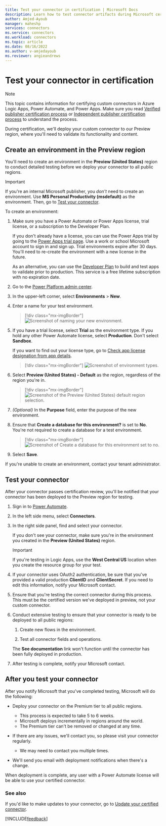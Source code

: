```yaml
---
title: Test your connector in certification | Microsoft Docs
description: Learn how to test connector artifacts during Microsoft certification.
author: Amjed-Ayoub
manager: maheshp
services: connectors
ms.service: connectors
ms.workload: connectors
ms.topic: article
ms.date: 08/16/2022
ms.author: v-amjedayoub
ms.reviewer: angieandrews
---
```


# Test your connector in certification

> [!Note]
> This topic contains information for certifying custom connectors in Azure Logic Apps, Power Automate, and Power Apps. Make sure you read [Verified publisher certification process](certification-submission.md) or [Independent publisher certification process](certification-submission-ip.md) to understand the process.

During certification, we'll deploy your custom connector to our Preview region, where you'll need to validate its functionality and content.

## Create an environment in the Preview region

You'll need to create an environment in the **Preview (United States)** region to conduct detailed testing before we deploy your connector to all public regions.

> [!Important]
> If you're an internal Microsoft publisher, you *don't* need to create an environment. Use **MS Personal Productivity (msdefault)** as the environment. Then, go to [Test your connector](#test-your-connector).

To create an environment:

1. Make sure you have a Power Automate or Power Apps license, trial license, or a subscription to the Developer Plan.

    If you don't already have a license, you can use the Power Apps trial by going to the [Power Apps trial page](https://make.powerapps.com/trial). Use a work or school Microsoft account to sign in and sign up. Trial environments expire after 30 days. You'll need to re-create the environment with a new license in the future.

    As an alternative, you can use the [Developer Plan](https://powerapps.microsoft.com/en-us/developerplan/) to build and test apps to validate prior to production. This service is a free lifetime subscription with no expiration date.

1. Go to the [Power Platform admin center](https://admin.powerplatform.microsoft.com/environments).

1. In the upper-left corner, select **Environments** > **New**.

1. Enter a name for your test environment.

   > [!div class="mx-imgBorder"]
   > ![Screenshot of naming your new environment.](media/certification-testing/new-env-1.png "Name your new environment")

1. If you have a trial license, select **Trial** as the environment type. If you hold any other Power Automate license, select **Production**. Don't select **Sandbox**.

    If you want to find out your license type, go to [Check app license designation from app details](/powerapps/maker/canvas-apps/license-designation#check-app-license-designation-from-app-details).

   > [!div class="mx-imgBorder"]
   > ![Screenshot of environment types.](media/certification-testing/new-env-2.png "Environment types")

1. Select **Preview (United States) - Default** as the region, regardless of the region you're in.

   > [!div class="mx-imgBorder"]
   > ![Screenshot of the Preview (United States) default region selection.](media/certification-testing/new-env-3.png "Preview (United States) default region")

1. *(Optional)* In the **Purpose** field, enter the purpose of the new environment.

1. Ensure that **Create a database for this environment?** is set to **No**. You're not required to create a database for a test environment.

   > [!div class="mx-imgBorder"]
   > ![Screenshot of Create a database for this environment set to no.](media/certification-testing/new-env-4.png "Create a database for this environment")

1. Select **Save**.

If you're unable to create an environment, contact your tenant administrator.

## Test your connector

After your connector passes certification review, you'll be notified that your connector has been deployed to the Preview region for testing.

1. Sign in to [Power Automate](https://us.flow.microsoft.com/).

1. In the left side menu, select **Connectors**.
 
1. In the right side panel, find and select your connector.

    If you don't see your connector, make sure you're in the environment you created in the **Preview (United States)** region.

    > [!Important]
    > If you're testing in Logic Apps, use the **West Central US** location when you create the resource group for your test.

1. If your connector uses OAuth2 authentication, be sure that you've provided a valid production **ClientID** and **ClientSecret**. If you need to edit this information, notify your Microsoft contact.

1. Ensure that you're testing the correct connector during this process. This must be the certified version we've deployed in preview, not your custom connector.

1. Conduct extensive testing to ensure that your connector is ready to be deployed to all public regions:

    1. Create new flows in the environment.

    1. Test all connector fields and operations.

    The **See documentation** link won't function until the connector has been fully deployed in production.

1. After testing is complete, notify your Microsoft contact.

## After you test your connector

After you notify Microsoft that you've completed testing, Microsoft will do the following:

 - Deploy your connector on the Premium tier to all public regions.
    - This process is expected to take 5 to 6 weeks.
    - Microsoft deploys incrementally in regions around the world.
    - The Premium tier can't be removed or changed at any time.

- If there are any issues, we'll contact you, so please visit your connector regularly.
    - We may need to contact you multiple times. 

- We'll send you email with deployment notifications when there's a change.

When deployment is complete, any user with a Power Automate license will be able to use your certified connector.

### See also

If you'd like to make updates to your connector, go to [Update your certified connector](certification-updates.md).

[!INCLUDE[feedback](../includes/feedback.md)]